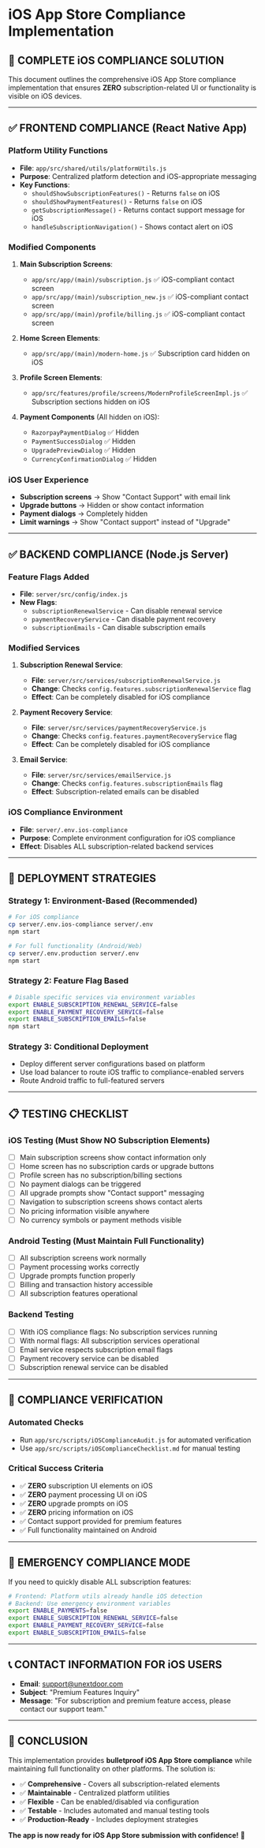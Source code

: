 # iOS App Store Compliance Implementation

## 🎯 **COMPLETE iOS COMPLIANCE SOLUTION**

This document outlines the comprehensive iOS App Store compliance implementation that ensures **ZERO** subscription-related UI or functionality is visible on iOS devices.

---

## ✅ **FRONTEND COMPLIANCE (React Native App)**

### **Platform Utility Functions**
- **File**: `app/src/shared/utils/platformUtils.js`
- **Purpose**: Centralized platform detection and iOS-appropriate messaging
- **Key Functions**:
  - `shouldShowSubscriptionFeatures()` - Returns `false` on iOS
  - `shouldShowPaymentFeatures()` - Returns `false` on iOS
  - `getSubscriptionMessage()` - Returns contact support message for iOS
  - `handleSubscriptionNavigation()` - Shows contact alert on iOS

### **Modified Components**
1. **Main Subscription Screens**:
   - `app/src/app/(main)/subscription.js` ✅ iOS-compliant contact screen
   - `app/src/app/(main)/subscription_new.js` ✅ iOS-compliant contact screen
   - `app/src/app/(main)/profile/billing.js` ✅ iOS-compliant contact screen

2. **Home Screen Elements**:
   - `app/src/app/(main)/modern-home.js` ✅ Subscription card hidden on iOS

3. **Profile Screen Elements**:
   - `app/src/features/profile/screens/ModernProfileScreenImpl.js` ✅ Subscription sections hidden on iOS

4. **Payment Components** (All hidden on iOS):
   - `RazorpayPaymentDialog` ✅ Hidden
   - `PaymentSuccessDialog` ✅ Hidden
   - `UpgradePreviewDialog` ✅ Hidden
   - `CurrencyConfirmationDialog` ✅ Hidden

### **iOS User Experience**
- **Subscription screens** → Show "Contact Support" with email link
- **Upgrade buttons** → Hidden or show contact information
- **Payment dialogs** → Completely hidden
- **Limit warnings** → Show "Contact support" instead of "Upgrade"

---

## ✅ **BACKEND COMPLIANCE (Node.js Server)**

### **Feature Flags Added**
- **File**: `server/src/config/index.js`
- **New Flags**:
  - `subscriptionRenewalService` - Can disable renewal service
  - `paymentRecoveryService` - Can disable payment recovery
  - `subscriptionEmails` - Can disable subscription emails

### **Modified Services**
1. **Subscription Renewal Service**:
   - **File**: `server/src/services/subscriptionRenewalService.js`
   - **Change**: Checks `config.features.subscriptionRenewalService` flag
   - **Effect**: Can be completely disabled for iOS compliance

2. **Payment Recovery Service**:
   - **File**: `server/src/services/paymentRecoveryService.js`
   - **Change**: Checks `config.features.paymentRecoveryService` flag
   - **Effect**: Can be completely disabled for iOS compliance

3. **Email Service**:
   - **File**: `server/src/services/emailService.js`
   - **Change**: Checks `config.features.subscriptionEmails` flag
   - **Effect**: Subscription-related emails can be disabled

### **iOS Compliance Environment**
- **File**: `server/.env.ios-compliance`
- **Purpose**: Complete environment configuration for iOS compliance
- **Effect**: Disables ALL subscription-related backend services

---

## 🚀 **DEPLOYMENT STRATEGIES**

### **Strategy 1: Environment-Based (Recommended)**
```bash
# For iOS compliance
cp server/.env.ios-compliance server/.env
npm start

# For full functionality (Android/Web)
cp server/.env.production server/.env
npm start
```

### **Strategy 2: Feature Flag Based**
```bash
# Disable specific services via environment variables
export ENABLE_SUBSCRIPTION_RENEWAL_SERVICE=false
export ENABLE_PAYMENT_RECOVERY_SERVICE=false
export ENABLE_SUBSCRIPTION_EMAILS=false
npm start
```

### **Strategy 3: Conditional Deployment**
- Deploy different server configurations based on platform
- Use load balancer to route iOS traffic to compliance-enabled servers
- Route Android traffic to full-featured servers

---

## 📋 **TESTING CHECKLIST**

### **iOS Testing (Must Show NO Subscription Elements)**
- [ ] Main subscription screens show contact information only
- [ ] Home screen has no subscription cards or upgrade buttons
- [ ] Profile screen has no subscription/billing sections
- [ ] No payment dialogs can be triggered
- [ ] All upgrade prompts show "Contact support" messaging
- [ ] Navigation to subscription screens shows contact alerts
- [ ] No pricing information visible anywhere
- [ ] No currency symbols or payment methods visible

### **Android Testing (Must Maintain Full Functionality)**
- [ ] All subscription screens work normally
- [ ] Payment processing works correctly
- [ ] Upgrade prompts function properly
- [ ] Billing and transaction history accessible
- [ ] All subscription features operational

### **Backend Testing**
- [ ] With iOS compliance flags: No subscription services running
- [ ] With normal flags: All subscription services operational
- [ ] Email service respects subscription email flags
- [ ] Payment recovery service can be disabled
- [ ] Subscription renewal service can be disabled

---

## 🎯 **COMPLIANCE VERIFICATION**

### **Automated Checks**
- Run `app/src/scripts/iOSComplianceAudit.js` for automated verification
- Use `app/src/scripts/iOSComplianceChecklist.md` for manual testing

### **Critical Success Criteria**
- ✅ **ZERO** subscription UI elements on iOS
- ✅ **ZERO** payment processing UI on iOS
- ✅ **ZERO** upgrade prompts on iOS
- ✅ **ZERO** pricing information on iOS
- ✅ Contact support provided for premium features
- ✅ Full functionality maintained on Android

---

## 🚨 **EMERGENCY COMPLIANCE MODE**

If you need to quickly disable ALL subscription features:

```bash
# Frontend: Platform utils already handle iOS detection
# Backend: Use emergency environment variables
export ENABLE_PAYMENTS=false
export ENABLE_SUBSCRIPTION_RENEWAL_SERVICE=false
export ENABLE_PAYMENT_RECOVERY_SERVICE=false
export ENABLE_SUBSCRIPTION_EMAILS=false
```

---

## 📞 **CONTACT INFORMATION FOR iOS USERS**

- **Email**: support@unextdoor.com
- **Subject**: "Premium Features Inquiry"
- **Message**: "For subscription and premium feature access, please contact our support team."

---

## 🎉 **CONCLUSION**

This implementation provides **bulletproof iOS App Store compliance** while maintaining full functionality on other platforms. The solution is:

- ✅ **Comprehensive** - Covers all subscription-related elements
- ✅ **Maintainable** - Centralized platform utilities
- ✅ **Flexible** - Can be enabled/disabled via configuration
- ✅ **Testable** - Includes automated and manual testing tools
- ✅ **Production-Ready** - Includes deployment strategies

**The app is now ready for iOS App Store submission with confidence!** 🚀
